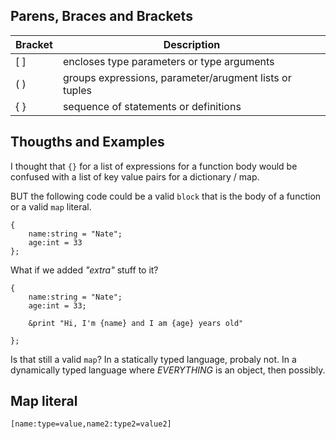 ## Parens, Braces and Brackets

| Bracket | Description                                        |
| --- | ------------------------------------------------------ |
| [ ] | encloses type parameters or type arguments             |
| ( ) | groups expressions, parameter/arugment lists or tuples |
| { } | sequence of statements or definitions                  |


## Thougths and Examples

I thought that `{}` for a list of expressions for a function body would be confused with a list of key value pairs for a dictionary / map.

BUT the following code could be a valid `block` that is the body of a function or a valid `map` literal.

```silicon
{
	name:string = "Nate";
    age:int = 33
};
```


What if we added _"extra"_ stuff to it?

```silicon
{
	name:string = "Nate";
    age:int = 33;

    &print "Hi, I'm {name} and I am {age} years old"
    
};
```

Is that still a valid `map`? In a statically typed language, probaly not. In a dynamically typed language where _EVERYTHING_ is an object, then possibly.


## Map literal


`[name:type=value,name2:type2=value2]`